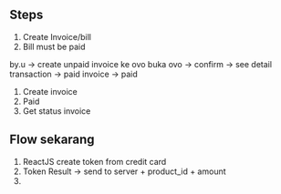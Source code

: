 ## Steps
1. Create Invoice/bill
2. Bill must be paid


by.u -> create unpaid invoice ke ovo 
buka ovo -> confirm -> see detail transaction -> paid
invoice -> paid

1. Create invoice
2. Paid
3. Get status invoice

## Flow sekarang
1. ReactJS create token from credit card
2. Token Result -> send to server + product_id + amount
3. 